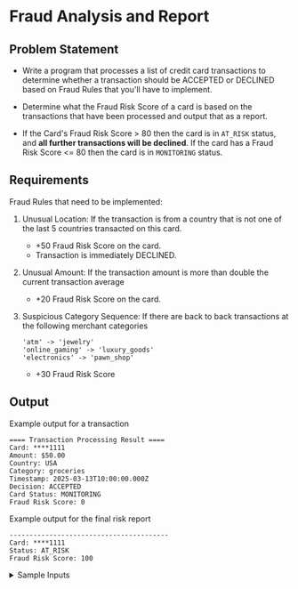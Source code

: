 # Fraud Analysis and Report

## Problem Statement

- Write a program that processes a list of credit card transactions to determine whether a transaction should be ACCEPTED or DECLINED based on Fraud Rules that you'll have to implement.

- Determine what the Fraud Risk Score of a card is based on the transactions that have been processed and output that as a report.

- If the Card's Fraud Risk Score > 80 then the card is in `AT_RISK` status, and **all further transactions will be declined**. If the card has a Fraud Risk Score <= 80 then the card is in `MONITORING` status.

## Requirements

Fraud Rules that need to be implemented:

1. Unusual Location: If the transaction is from a country that is not one of the last 5 countries transacted on this card.

   - +50 Fraud Risk Score on the card.
   - Transaction is immediately DECLINED.

2. Unusual Amount: If the transaction amount is more than double the current transaction average

   - +20 Fraud Risk Score on the card.

3. Suspicious Category Sequence: If there are back to back transactions at the following merchant categories
   ```
   'atm' -> 'jewelry'
   'online_gaming' -> 'luxury_goods'
   'electronics' -> 'pawn_shop'
   ```
   - +30 Fraud Risk Score

## Output

Example output for a transaction

```
==== Transaction Processing Result ====
Card: ****1111
Amount: $50.00
Country: USA
Category: groceries
Timestamp: 2025-03-13T10:00:00.000Z
Decision: ACCEPTED
Card Status: MONITORING
Fraud Risk Score: 0
```

Example output for the final risk report

```
----------------------------------------
Card: ****1111
Status: AT_RISK
Fraud Risk Score: 100

```

<details>
<summary> Sample Inputs </summary>

<details>
<summary>Javascript</summary>

```
const sampleTransactions = [
  // Card 1: Normal transactions to establish baseline (Scenario 1)
  {
    cardNumber: '4111111111111111',
    amount: 50,
    country: 'USA',
    timestamp: '2025-03-13T10:00:00.000Z',
    category: 'groceries',
    scenarioName: 'SCENARIO 1: Normal transaction pattern'
  },
  {
    cardNumber: '4111111111111111',
    amount: 75,
    country: 'USA',
    timestamp: '2025-03-14T14:30:00.000Z',
    category: 'restaurant'
  },
  {
    cardNumber: '4111111111111111',
    amount: 120,
    country: 'USA',
    timestamp: '2025-03-15T16:45:00.000Z',
    category: 'retail'
  },

  // Card 1: Unusual Amount (Scenario 2)
  {
    cardNumber: '4111111111111111',
    amount: 500,
    country: 'USA',
    timestamp: '2025-03-16T09:15:00.000Z',
    category: 'electronics',
    scenarioName: 'SCENARIO 2: Unusual Amount'
  },

  // Card 1: Suspicious Category Sequence (Scenario 3)
  {
    cardNumber: '4111111111111111',
    amount: 100,
    country: 'USA',
    timestamp: '2025-03-17T11:30:00.000Z',
    category: 'electronics',
    scenarioName: 'SCENARIO 3: Suspicious Category Sequence'
  },
  {
    cardNumber: '4111111111111111',
    amount: 200,
    country: 'USA',
    timestamp: '2025-03-17T13:45:00.000Z',
    category: 'pawn_shop'
  },

  // Card 1: Unusual Location (Scenario 4)
  {
    cardNumber: '4111111111111111',
    amount: 150,
    country: 'Nigeria',
    timestamp: '2025-03-18T10:00:00.000Z',
    category: 'online',
    scenarioName: 'SCENARIO 4: Unusual Location'
  },

  // Card 2: Multiple triggered rules (Scenario 5)
  {
    cardNumber: '5555555555554444',
    amount: 100,
    country: 'Canada',
    timestamp: '2025-03-16T08:30:00.000Z',
    category: 'groceries',
    scenarioName: 'SCENARIO 5: Multiple triggered rules on a different card'
  },
  {
    cardNumber: '5555555555554444',
    amount: 150,
    country: 'Canada',
    timestamp: '2025-03-17T12:15:00.000Z',
    category: 'restaurant'
  },
  {
    cardNumber: '5555555555554444',
    amount: 200,
    country: 'Canada',
    timestamp: '2025-03-18T09:45:00.000Z',
    category: 'atm'
  },
  {
    cardNumber: '5555555555554444',
    amount: 1500,
    country: 'Canada',
    timestamp: '2025-03-18T10:30:00.000Z',
    category: 'jewelry'
  },

  // Card 2: Now at risk (Scenario 6)
  {
    cardNumber: '5555555555554444',
    amount: 50,
    country: 'Canada',
    timestamp: '2025-03-18T14:00:00.000Z',
    category: 'groceries',
    scenarioName: 'SCENARIO 6: Card is now AT_RISK, all transactions declined'
  },

  // Additional scenarios

  // Card 3: Testing another suspicious sequence
  {
    cardNumber: '3782822463100005',
    amount: 100,
    country: 'UK',
    timestamp: '2025-03-17T15:30:00.000Z',
    category: 'online_gaming',
    scenarioName: 'SCENARIO 7: Another suspicious category sequence'
  },
  {
    cardNumber: '3782822463100005',
    amount: 500,
    country: 'UK',
    timestamp: '2025-03-18T11:20:00.000Z',
    category: 'luxury_goods'
  },

  // Card 4: Multiple countries but no unusual location
  {
    cardNumber: '6011111111111117',
    amount: 50,
    country: 'France',
    timestamp: '2025-03-13T09:15:00.000Z',
    category: 'restaurant',
    scenarioName: 'SCENARIO 8: Multiple countries, no unusual location'
  },
  {
    cardNumber: '6011111111111117',
    amount: 75,
    country: 'Italy',
    timestamp: '2025-03-14T10:45:00.000Z',
    category: 'retail'
  },
  {
    cardNumber: '6011111111111117',
    amount: 100,
    country: 'Spain',
    timestamp: '2025-03-15T13:30:00.000Z',
    category: 'hotel'
  },
  {
    cardNumber: '6011111111111117',
    amount: 80,
    country: 'Germany',
    timestamp: '2025-03-16T16:20:00.000Z',
    category: 'transport'
  },
  {
    cardNumber: '6011111111111117',
    amount: 60,
    country: 'Portugal',
    timestamp: '2025-03-17T11:00:00.000Z',
    category: 'entertainment'
  },
  // This should be fine as it's one of the last 5 countries
  {
    cardNumber: '6011111111111117',
    amount: 200,
    country: 'Spain',
    timestamp: '2025-03-18T12:30:00.000Z',
    category: 'restaurant'
  }
];
```

</details>

</details>
